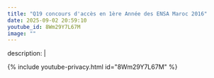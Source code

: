 ```yaml
---
title: "Q19 concours d'accès en 1ère Année des ENSA Maroc 2016"
date: 2025-09-02 20:59:10 
youtube_id: 8Wm29Y7L67M
image: ""
---
```

description: |
  
{% include youtube-privacy.html id="8Wm29Y7L67M" %}
